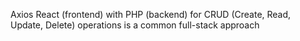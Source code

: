Axios
React (frontend) with PHP (backend) for CRUD (Create, Read, Update, Delete) operations is a common full-stack approach
